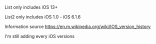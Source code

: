 List only includes iOS 13+

List2 only includes iOS 1.0 - iOS 6.1.6

Information source https://en.m.wikipedia.org/wiki/IOS_version_history

I'm still adding every iOS versions
